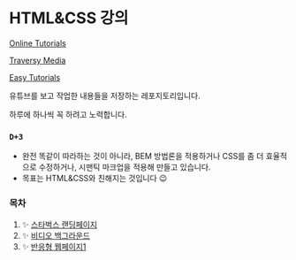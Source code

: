 # HTML&CSS 강의

[Online Tutorials](https://www.youtube.com/channel/UCbwXnUipZsLfUckBPsC7Jog)

[Traversy Media](https://www.youtube.com/channel/UC29ju8bIPH5as8OGnQzwJyA)

[Easy Tutorials](https://www.youtube.com/channel/UCkjoHfkLEy7ZT4bA2myJ8xA)

유튜브를 보고 작업한 내용들을 저장하는 레포지토리입니다.

하루에 하나씩 꼭 하려고 노력합니다. 

### `D+3`

- 완전 똑같이 따라하는 것이 아니라, BEM 방법론을 적용하거나 CSS를 좀 더 효율적으로 수정하거나, 시맨틱 마크업을 적용해 만들고 있습니다.
- 목표는 HTML&CSS와 친해지는 것입니다 😉

### 목차

1. ✨ [스타벅스 랜딩페이지](./1_starbucks)
2. ✨ [비디오 백그라운드](./2_video)
3. ✨ [반응형 웹페이지1](./3_responsiveWeb1)
